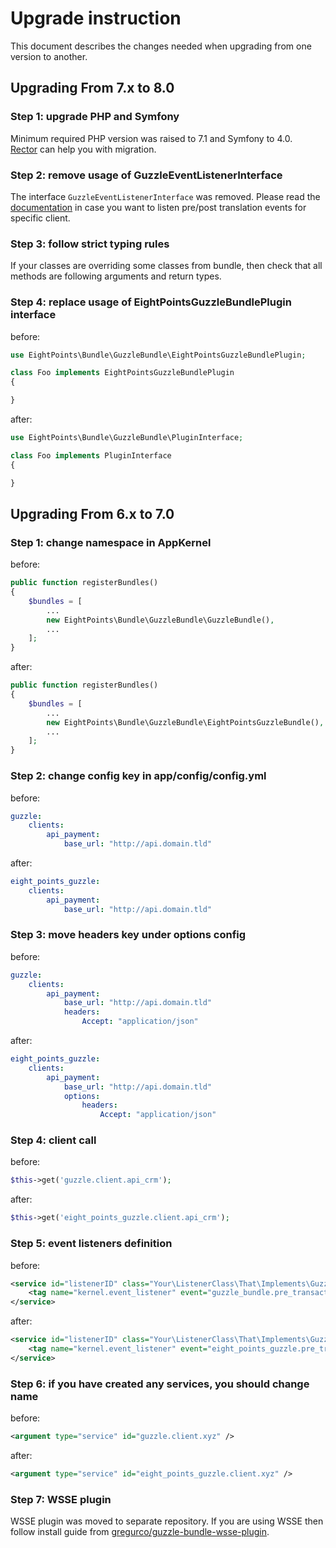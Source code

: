 # Upgrade instruction

This document describes the changes needed when upgrading from one version to another.

## Upgrading From 7.x to 8.0

### Step 1: upgrade PHP and Symfony

Minimum required PHP version was raised to 7.1 and Symfony to 4.0.  
[Rector](https://github.com/rectorphp/rector) can help you with migration.

### Step 2: remove usage of GuzzleEventListenerInterface

The interface `GuzzleEventListenerInterface` was removed.
Please read the [documentation](https://github.com/8p/EightPointsGuzzleBundle#listening-to-events) in case you want to listen pre/post translation events for specific client.

### Step 3: follow strict typing rules

If your classes are overriding some classes from bundle, then check that all methods are following arguments and return types.

### Step 4: replace usage of EightPointsGuzzleBundlePlugin interface

before:
```php
use EightPoints\Bundle\GuzzleBundle\EightPointsGuzzleBundlePlugin;

class Foo implements EightPointsGuzzleBundlePlugin
{

}
```

after:
```php
use EightPoints\Bundle\GuzzleBundle\PluginInterface;

class Foo implements PluginInterface
{

}
```

## Upgrading From 6.x to 7.0

### Step 1: change namespace in AppKernel

before:
```php
public function registerBundles()
{
    $bundles = [
        ...
        new EightPoints\Bundle\GuzzleBundle\GuzzleBundle(),
        ...
    ];
}
```

after:
```php
public function registerBundles()
{
    $bundles = [
        ...
        new EightPoints\Bundle\GuzzleBundle\EightPointsGuzzleBundle(),
        ...
    ];
}
```

### Step 2: change config key in app/config/config.yml

before:
```yaml
guzzle:
    clients:
        api_payment:
            base_url: "http://api.domain.tld"
```

after:
```yaml
eight_points_guzzle:
    clients:
        api_payment:
            base_url: "http://api.domain.tld"
```

### Step 3: move headers key under options config

before:
```yaml
guzzle:
    clients:
        api_payment:
            base_url: "http://api.domain.tld"
            headers:
                Accept: "application/json"
```

after:
```yaml
eight_points_guzzle:
    clients:
        api_payment:
            base_url: "http://api.domain.tld"
            options:
                headers:
                    Accept: "application/json"
```

### Step 4: client call

before:
```php
$this->get('guzzle.client.api_crm');
```

after:
```php
$this->get('eight_points_guzzle.client.api_crm');
```

### Step 5: event listeners definition

before:
```xml
<service id="listenerID" class="Your\ListenerClass\That\Implements\GuzzleEventListenerInterface">  
    <tag name="kernel.event_listener" event="guzzle_bundle.pre_transaction" method="onPreTransaction" service="servicename"/>  
</service>  
```

after:
```xml
<service id="listenerID" class="Your\ListenerClass\That\Implements\GuzzleEventListenerInterface">  
    <tag name="kernel.event_listener" event="eight_points_guzzle.pre_transaction" method="onPreTransaction" service="servicename"/>  
</service>  
```

### Step 6: if you have created any services, you should change name

before:
```xml
<argument type="service" id="guzzle.client.xyz" />
```

after:
```xml
<argument type="service" id="eight_points_guzzle.client.xyz" />
```

### Step 7: WSSE plugin

WSSE plugin was moved to separate repository.
If you are using WSSE then follow install guide from [gregurco/guzzle-bundle-wsse-plugin](https://github.com/gregurco/GuzzleBundleWssePlugin).
